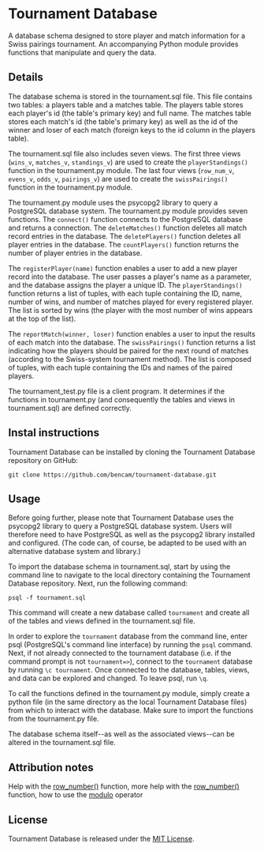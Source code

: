 # Tournament Database

A database schema designed to store player and match information for a Swiss pairings tournament. An accompanying Python module provides functions that manipulate and query the data.


## Details

The database schema is stored in the tournament.sql file. This file contains two tables: a players table and a matches table. The players table stores each player's id (the table's primary key) and full name. The matches table stores each match's id (the table's primary key) as well as the id of the winner and loser of each match (foreign keys to the id column in the players table).

The tournament.sql file also includes seven views. The first three views (`wins_v`, `matches_v`, `standings_v`) are used to create the `playerStandings()` function in the tournament.py module. The last four views (`row_num_v`, `evens_v`, `odds_v`, `pairings_v`) are used to create the `swissPairings()` function in the tournament.py module.

The tournament.py module uses the psycopg2 library to query a PostgreSQL database system. The tournament.py module provides seven functions. The `connect()` function connects to the PostgreSQL database and returns a connection. The `deleteMatches()` function deletes all match record entries in the database. The `deletePlayers()` function deletes all player entries in the database. The `countPlayers()` function returns the number of player entries in the database.

The `registerPlayer(name)` function enables a user to add a new player record into the database. The user passes a player's name as a parameter, and the database assigns the player a unique ID. The `playerStandings()` function returns a list of tuples, with each tuple containing the ID, name, number of wins, and number of matches played for every registered player. The list is sorted by wins (the player with the most number of wins appears at the top of the list).

The `reportMatch(winner, loser)` function enables a user to input the results of each match into the database. The `swissPairings()` function returns a list indicating how the players should be paired for the next round of matches (according to the Swiss-system tournament method). The list is composed of tuples, with each tuple containing the IDs and names of the paired players.

The tournament_test.py file is a client program. It determines if the functions in tournament.py (and consequently the tables and views in tournament.sql) are defined correctly.


## Instal instructions

Tournament Database can be installed by cloning the Tournament Database repository on GitHub:

`git clone https://github.com/bencam/tournament-database.git`


## Usage

Before going further, please note that Tournament Database uses the psycopg2 library to query a PostgreSQL database system. Users will therefore need to have PostgreSQL as well as the psycopg2 library installed and configured. (The code can, of course, be adapted to be used with an alternative database system and library.)

To import the database schema in tournament.sql, start by using the command line to navigate to the local directory containing the Tournament Database repository. Next, run the following command:

`psql -f tournament.sql`

This command will create a new database called `tournament` and create all of the tables and views defined in the tournament.sql file.

In order to explore the `tournament` database from the command line, enter psql (PostgreSQL's command line interface) by running the `psql` command. Next, if not already connected to the tournament database (i.e. if the command prompt is not `tournament=>`), connect to the `tournament` database by running `\c tournament`. Once connected to the database, tables, views, and data can be explored and changed. To leave psql, run `\q`.

To call the functions defined in the tournament.py module, simply create a python file (in the same directory as the local Tournament Database files) from which to interact with the database. Make sure to import the functions from the tournament.py file.

The database schema itself--as well as the associated views--can be altered in the tournament.sql file.


## Attribution notes

Help with the [row_number()](http://gis.stackexchange.com/questions/12233/in-postgis-is-it-possible-to-create-a-view-with-a-unique-id) function, more help with the [row_number()](https://blog.jooq.org/2014/08/12/the-difference-between-row_number-rank-and-dense_rank/) function, how to use the [modulo](http://stackoverflow.com/questions/3756928/select-row-if-the-value-2-1-mod) operator


## License

Tournament Database is released under the [MIT License](http://opensource.org/licenses/MIT).


